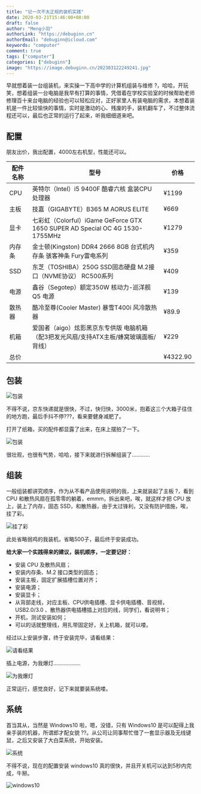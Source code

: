 ```yaml
---
title: "记一次不太正规的装机实践"
date: 2020-03-21T15:46:00+08:00
draft: false
author: "Meng小羽"
authorLink: "https://debuginn.cn"
authorEmail: "debuginn@icloud.com"
keywords: "computer"
comment: true
tags: ["computer"]
categories: ["debuginn"]
image: "https://image.debuginn.cn/202303122249241.jpg"
---
```


早就想着装一台组装机，来实操一下高中学的计算机组装与维修 ?，哈哈，开玩笑，想着组装一台电脑是我早有打算的事情，凭借着在学校实验室的时候帮助老师修理百十来台电脑的经验也可以轻松应对，正好家里人有装电脑的需求，本想着装机是一件比较愉快的事情，实时是激动的心、残废的手，装机翻车了，不过整体流程还可以，最后也正常的运行了起来，听我细细道来吧。

## 配置

朋友出价，我出配置，4000左右机型，性能还可以。

| 配件名称 | 型号                                                                      | 价格       | 
|------|-------------------------------------------------------------------------|----------|
| CPU  | 英特尔（Intel）i5 9400F 酷睿六核 盒装CPU处理器                                        | ¥1199    |
| 主板   | 技嘉（GIGABYTE）B365 M AORUS ELITE                                          | ¥669     |
| 显卡   | 七彩虹（Colorful）iGame GeForce GTX 1650 SUPER AD Special OC 4G 1530-1755MHz | ¥1279    |
| 内存条  | 金士顿(Kingston) DDR4 2666 8GB 台式机内存条 骇客神条 Fury雷电系列                        | ¥359     |
| SSD  | 东芝（TOSHIBA）250G SSD固态硬盘 M.2接口（NVME协议） RC500系列                           | ¥409     |
| 电源   | 鑫谷（Segotep）额定350W 核动力-巡洋舰 Q5 电源                                         | ¥139     |
| 散热器  | 酷冷至尊(Cooler Master) 暴雪T400i 风冷散热器                                       | ¥89.9    |
| 机箱   | 爱国者（aigo）炫影黑京东专供版 电脑机箱（配3把发光风扇/支持ATX主板/蜂窝玻璃面板/背线）                       | ¥229     |
| 总价   |                                                                         | ¥4322.90 |

## 包装

![包装](https://image.debuginn.cn/202303122254830.jpg)

不得不说，京东快递就是很快，不过，快归快，3000米，抱着这三个大箱子往住的地方跑，最后手抖不停???，看来要健身减肥了。

打开了纸箱，买的配件都显露了出来，在床上摆拍了一下。

![包装](https://image.debuginn.cn/202303122255171.jpg)

很壮观，也很有气势，哈哈，接下来就进行拆解组装了…………

## 组装

一般组装都讲究顺序，作为从不看产品使用说明的我，上来就装起了主板 ?，看到 CPU 和散热风扇在孤零零的躺着，emmm，拆出来吧，唉，就这样才把 CPU 放上，装上了内存，固态 SSD，和散热器，由于太过锋利，又没有防护措施，唉，挂了彩。

![挂了彩](https://image.debuginn.cn/202303122255566.jpg)

此处省略弱鸡的我装机，省略500子，最后终于安装成功。

**给大家一个实践得来的建议，装机顺序，一定要记好：**

- 安装 CPU 及散热风扇； 
- 安装内存条、M.2 接口类型的固态； 
- 安装主板，固定扩展插槽位置对齐； 
- 安装电源； 
- 安装显卡； 
- 从背部走线，对应主板、CPU供电插槽、显卡供电插槽、音视频，USB2.0/3.0 、散热器供电插槽插上对应的线，同学们，看说明书； 
- 开机，测试安装如何； 
- 可以的话就整理线，用扎带固定好，关上机箱，就可以喽。

经过以上安装步骤，终于安装完毕，请看结果：

![请看结果](https://image.debuginn.cn/202303122257806.jpeg)

插上电源，为我爆灯………………

![为我爆灯](https://image.debuginn.cn/202303122258728.jpg)

正常运行，感觉良好，记下来就要装系统喽。

## 系统

首当其从，当然是 Windows10 啦，嗯，没错，只有 Windows10 是可以配得上我亲手装的机器，所谓郎才配女貌  ??。从公司让同事帮忙借了一套显示器及无线键鼠，之后又安装了大白菜系统，开始安装。

![系统](https://image.debuginn.cn/202303122259537.jpg)

不得不说，现在的配置安装 windows10 真的很快，并且开关机可以达到5秒内完成，牛掰。

![windows10](https://image.debuginn.cn/202303122259091.jpg)